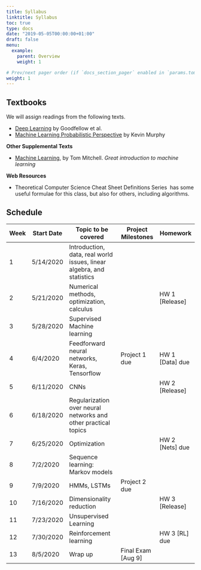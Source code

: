 ```yaml
---
title: Syllabus
linktitle: Syllabus
toc: true
type: docs
date: "2019-05-05T00:00:00+01:00"
draft: false
menu:
  example:
    parent: Overview
    weight: 1

# Prev/next pager order (if `docs_section_pager` enabled in `params.toml`)
weight: 1
---
```

## Textbooks
We will assign readings from the following texts.

* [Deep Learning](https://www.deeplearningbook.org/) by Goodfellow et al.
* [Machine Learning Probabilistic Perspective](https://www.cs.ubc.ca/~murphyk/MLbook/) by Kevin Murphy
  
**Other Supplemental Texts**
* [Machine Learning](http://www.cs.cmu.edu/~tom/mlbook.html), by Tom Mitchell. *Great introduction to machine learning*

**Web Resources**
* Theoretical Computer Science Cheat Sheet Definitions Series  has some useful formulae for this class, but also for others, including algorithms.

## Schedule
| Week | Start Date | Topic to be covered                               | Project Milestones   | Homework            |
| ---- | ---------- | --------------------------------------------------------------------- | -------------------- | ------------------- |
| 1    | 5/14/2020  | Introduction, data, real world issues, linear algebra, and statistics |                      |                     |
| 2    | 5/21/2020  | Numerical methods, optimization, calculus                             |                      | HW 1 \[Release\]    |
| 3    | 5/28/2020  | Supervised Machine learning                                           |                      |                     |
| 4    | 6/4/2020   | Feedforward neural networks, Keras, Tensorflow                        | Project 1 due        | HW 1 \[Data\] due   |
| 5    | 6/11/2020  | CNNs                                                                  |                      | HW 2 \[Release\]    |
| 6    | 6/18/2020  | Regularization over neural networks and other practical topics        |                      |                     |
| 7    | 6/25/2020  | Optimization                                                          |                      | HW 2 \[Nets\] due   |
| 8    | 7/2/2020   | Sequence learning: Markov models                                      |                      |                     |
| 9    | 7/9/2020   | HMMs, LSTMs                                                           | Project 2 due        |                     |
| 10   | 7/16/2020  | Dimensionality reduction                                              |                      | HW 3 \[Release\]    |
| 11   | 7/23/2020  | Unsupervised Learning                                                 |                      |                     |
| 12   | 7/30/2020  | Reinforcement learning                                                |                      | HW 3 \[RL\] due<br> |
| 13   | 8/5/2020   | Wrap up                                                               | Final Exam \[Aug 9\] |